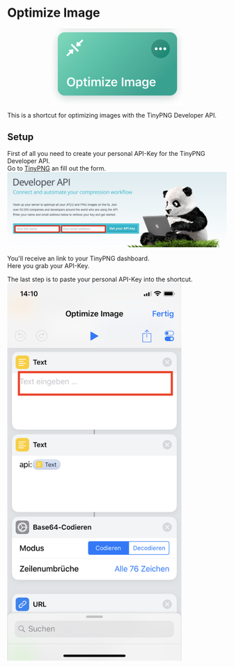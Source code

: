 # Optimize Image
<img src="images/head.png" width="300" style="display: block; margin-left: auto;
    margin-right: auto;"/>

This is a shortcut for optimizing images with the TinyPNG Developer API.  

## Setup
First of all you need to create your personal API-Key for the TinyPNG Developer API.  
Go to [TinyPNG](https://tinypng.com/developers) an fill out the form.  
![tiny png api form](images/form.png)    

You'll receive an link to your TinyPNG dashboard.  
Here you grab your API-Key.  
  
The last step is to paste your personal API-Key into the shortcut.   
<img src="images/shortcut.png" width="400"> 

